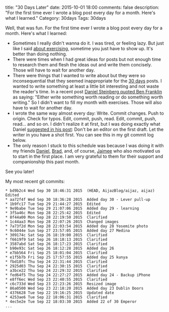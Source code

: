 title: "30 Days Later"
date: 2015-10-01 18:00
comments: false
description: "For the first time ever I wrote a blog post every day for a month. Here's what I learned."
Category: 30days
Tags: 30days

Well, that was fun. For the first time ever I wrote a blog post every day for a month. Here's what I learned:

<!-- more -->

* Sometimes I really didn't wanna do it. I was tired, or feeling lazy. But just like I said [about exercising][fitness], sometime you just have to show up. It's better than doing nothing.
* There were times when I had great ideas for posts but not enough time to research them and flesh the ideas out and write them concisely. Those will have to wait for another day. 
* There were things that I wanted to write about but they were so inconsequential that they seemed inappropriate for the [30 days][] posts. I wanted to write something at least a little bit interesting and not waste the reader's time. In a recent post [Daniel Steinberg quoted Ben Franklin][dsbf] as saying: "Either write something worth reading or do something worth writing." So I didn't want to fill my month with exercises. Those will also have to wait for another day.
* I wrote the same way almost every day: Write. Commit changes. Push to origin. Check for typos. Edit, commit, push, read. Edit, commit, push, read... and so on. I didn't realize it at first, but I was doing exactly what Daniel [suggested in his post][shh]: Don't be an editor on the first draft. Let the writer in you have a shot first. You can see this in my git commit log below. 
* The only reason I stuck to this schedule was because I was doing it with my friends [Daniel][], [Brad][], and, of course, [Jaimee][] who also motivated us to start in the first place. I am very grateful to them for their support and companionship this past month.

See you later!

My most recent git commits:

    * bd9b2c4 Wed Sep 30 18:46:31 2015  (HEAD, AijazBlog/aijaz, aijaz) Edited 
    * aa72f4f Wed Sep 30 18:36:28 2015  Added day 30 - Lever pull-up
    * 1b9fc17 Tue Sep 29 21:44:27 2015  Edited
    * 9e9babe Tue Sep 29 21:07:06 2015  Added day 29 - learning
    * 3f5a46c Mon Sep 28 22:25:42 2015  Edited
    * 8f44a00 Mon Sep 28 22:19:50 2015  Clarified
    * 1c44aa3 Mon Sep 28 22:07:26 2015  Changed images
    * 7a73f2d Mon Sep 28 22:03:54 2015  Added day 28 Yosemite photo
    * 9c6044e Sun Sep 27 23:57:05 2015  Added day 27 Medina
    * 309174c Sat Sep 26 18:19:00 2015  Clarified
    * f6619f9 Sat Sep 26 18:18:13 2015  Clarified
    * 3587abd Sat Sep 26 18:17:23 2015  Clarified
    * b90e93c Sat Sep 26 18:12:28 2015  Added day 26
    * e7bb564 Fri Sep 25 18:01:04 2015  Clarified
    * e1f5b7b Fri Sep 25 17:57:55 2015  Added day 25 kunya
    * fbd18fc Thu Sep 24 22:31:44 2015  Clarified
    * 2925d03 Thu Sep 24 22:30:15 2015  Clarified
    * a3bce22 Thu Sep 24 22:29:32 2015  Clarified
    * fed64f5 Thu Sep 24 22:27:27 2015  Added day 24 - Backup iPhone
    * e8ff6ec Wed Sep 23 22:40:55 2015  Clarified
    * c6c733d Wed Sep 23 22:23:26 2015  Resized image
    * 86a0500 Wed Sep 23 22:18:20 2015  Added day 23 Dublin Doors
    * 4376628 Tue Sep 22 19:16:25 2015  Updated date
    * 4253ae6 Tue Sep 22 18:06:31 2015  Clarified
    * 4ec5e2e Tue Sep 22 18:03:30 2015  Added 22 of 30 Emperor
    ...

[30 days]: /2015/08/31/30-days/
[fitness]: /2015/09/05/what-i-learned-about-fitness/index.html
[shh]: http://dimsumthinking.com/Blog/2015/09/24-Shhhh.html
[dsbf]: http://dimsumthinking.com/Blog/2015/09/23-Your-Choice.html
[Daniel]: http://dimsumthinking.com/
[Brad]: http://www.bradheintz.com/no1thing/category/30days/
[Jaimee]: http://www.jaimeejaimee.com/talktips/